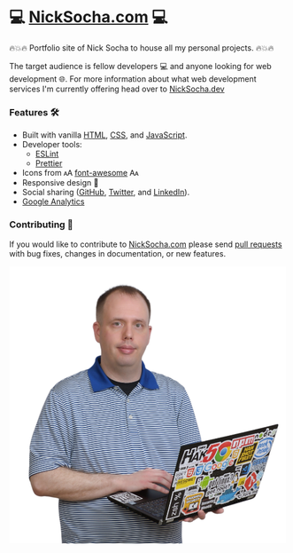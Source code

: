 # 💻 [NickSocha.com](https://nicksocha.com/) 💻

🔥💥🔥 Portfolio site of Nick Socha to house all my personal projects. 🔥💥🔥

The target audience is fellow developers 💻 and anyone looking for web development 🌐. For more information about what web development services I'm currently offering head over to [NickSocha.dev](https://nicksocha.dev/)

### Features 🛠

- Built with vanilla [HTML](https://en.wikipedia.org/wiki/HTML), [CSS](https://en.wikipedia.org/wiki/Cascading_Style_Sheets), and [JavaScript](https://en.wikipedia.org/wiki/JavaScript).
- Developer tools:
  - [ESLint](https://eslint.org/)
  - [Prettier](https://github.com/prettier/prettier)
- Icons from 🗚 [font-awesome](https://fontawesome.com/) 🗛
- Responsive design 📱
- Social sharing ([GitHub](http://github.nicksocha.com/), [Twitter](http://twitter.nicksocha.com/), and [LinkedIn](http://linkedin.nicksocha.com/)).
- [Google Analytics](https://en.wikipedia.org/wiki/Google_Analytics)

### Contributing 💪

If you would like to contribute to [NickSocha.com](https://nicksocha.com/) please send [pull requests](https://github.com/nicksocha/nicksocha-com/pulls) with bug fixes, changes in documentation, or new features.

<img src="https://github.com/nicksocha/nicksocha-com/blob/master/images/nick-socha-500x500.png?raw=true" alt="Pic of Nick Socha">
